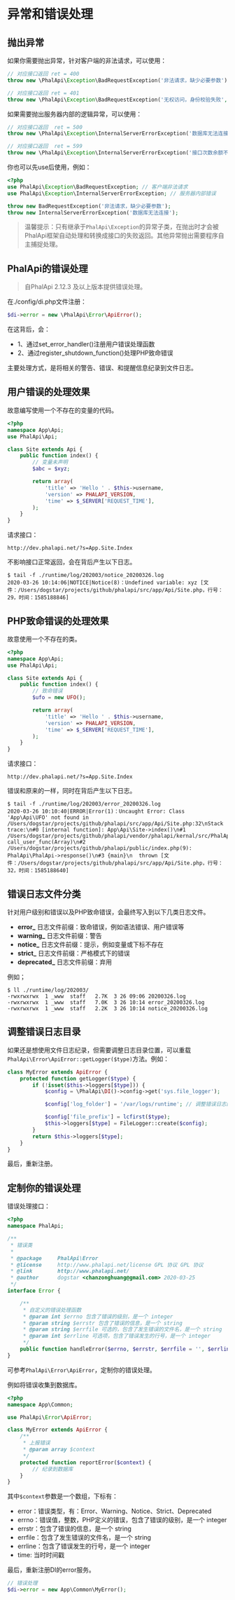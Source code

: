 # 异常和错误处理

## 抛出异常
如果你需要抛出异常，针对客户端的非法请求，可以使用：  

```php
// 对应接口返回 ret = 400
throw new \PhalApi\Exception\BadRequestException('非法请求，缺少必要参数');

// 对应接口返回 ret = 401
throw new \PhalApi\Exception\BadRequestException('无权访问，身份校验失败', 1);
```

如果需要抛出服务器内部的逻辑异常，可以使用：  
```php
// 对应接口返回  ret = 500
throw new \PhalApi\Exception\InternalServerErrorException('数据库无法连接');

// 对应接口返回  ret = 599
throw new \PhalApi\Exception\InternalServerErrorException('接口次数余额不足', 99);
```

你也可以先use后使用，例如：  
```php
<?php
use PhalApi\Exception\BadRequestException; // 客户端非法请求
use PhalApi\Exception\InternalServerErrorException; // 服务器内部错误

throw new BadRequestException('非法请求，缺少必要参数');
throw new InternalServerErrorException('数据库无法连接');
```

> 温馨提示：只有继承于```PhalApi\Exception```的异常子类，在抛出时才会被PhalApi框架自动处理和转换成接口的失败返回。其他异常抛出需要程序自主捕捉处理。

## PhalApi的错误处理
> 自PhalApi 2.12.3 及以上版本提供错误处理。

在./config/di.php文件注册：
```php
$di->error = new \PhalApi\Error\ApiError();
```

在这背后，会：  
 + 1、通过set_error_handler()注册用户错误处理函数
 + 2、通过register_shutdown_function()处理PHP致命错误

主要处理方式，是将相关的警告、错误、和提醒信息纪录到文件日志。  

## 用户错误的处理效果

故意编写使用一个不存在的变量的代码。  
```php
<?php
namespace App\Api;
use PhalApi\Api;

class Site extends Api {
    public function index() {
        // 变量未声明
        $abc = $xyz;

        return array(
            'title' => 'Hello ' . $this->username,
            'version' => PHALAPI_VERSION,
            'time' => $_SERVER['REQUEST_TIME'],
        );
    }
}
```

请求接口：  
```
http://dev.phalapi.net/?s=App.Site.Index
```

不影响接口正常返回，会在背后产生以下日志。  
```
$ tail -f ./runtime/log/202003/notice_20200326.log 
2020-03-26 10:14:06|NOTICE|Notice(8)：Undefined variable: xyz [文件：/Users/dogstar/projects/github/phalapi/src/app/Api/Site.php，行号：29，时间：1585188846]
```

## PHP致命错误的处理效果

故意使用一个不存在的类。  

```php
<?php
namespace App\Api;
use PhalApi\Api;

class Site extends Api {
    public function index() {
        // 致命错误
        $ufo = new UFO();

        return array(
            'title' => 'Hello ' . $this->username,
            'version' => PHALAPI_VERSION,
            'time' => $_SERVER['REQUEST_TIME'],
        );
    }
}
```

请求接口：  
```
http://dev.phalapi.net/?s=App.Site.Index
```

错误和原来的一样，同时在背后产生以下日志。  
```
$ tail -f ./runtime/log/202003/error_20200326.log
2020-03-26 10:10:40|ERROR|Error(1)：Uncaught Error: Class 'App\Api\UFO' not found in /Users/dogstar/projects/github/phalapi/src/app/Api/Site.php:32\nStack trace:\n#0 [internal function]: App\Api\Site->index()\n#1 /Users/dogstar/projects/github/phalapi/vendor/phalapi/kernal/src/PhalApi.php(53): call_user_func(Array)\n#2 /Users/dogstar/projects/github/phalapi/public/index.php(9): PhalApi\PhalApi->response()\n#3 {main}\n  thrown [文件：/Users/dogstar/projects/github/phalapi/src/app/Api/Site.php，行号：32，时间：1585188640]
```

## 错误日志文件分类

针对用户级别和错误以及PHP致命错误，会最终写入到以下几类日志文件。  

 + **error_** 日志文件前缀：致命错误，例如语法错误、用户错误等
 + **warning_** 日志文件前缀：警告
 + **notice_** 日志文件前缀：提示，例如变量或下标不存在
 + **strict_** 日志文件前缀：严格模式下的错误
 + **deprecated_** 日志文件前缀：弃用

例如；
```
$ ll ./runtime/log/202003/
-rwxrwxrwx  1 _www  staff   2.7K  3 26 09:06 20200326.log
-rwxrwxrwx  1 _www  staff   7.0K  3 26 10:14 error_20200326.log
-rwxrwxrwx  1 _www  staff   2.2K  3 26 10:14 notice_20200326.log
```

## 调整错误日志目录

如果还是想使用文件日志纪录，但需要调整日志目录位置，可以重载```PhalApi\Error\ApiError::getLogger($type)```方法。例如： 

```php
class MyError extends ApiError {
    protected function getLogger($type) {
        if (!isset($this->loggers[$type])) {
            $config = \PhalApi\DI()->config->get('sys.file_logger');

            $config['log_folder'] = '/var/logs/runtime'; // 调整错误日志的目录，确保需要有写入权限

            $config['file_prefix'] = lcfirst($type);
            $this->loggers[$type] = FileLogger::create($config);
        }
        return $this->loggers[$type];
    }
}
```

最后，重新注册。  


## 定制你的错误处理
错误处理接口：  
```php
<?php
namespace PhalApi;

/**
 * 错误类
 *
 * @package     PhalApi\Error
 * @license     http://www.phalapi.net/license GPL 协议 GPL 协议
 * @link        http://www.phalapi.net/
 * @author      dogstar <chanzonghuang@gmail.com> 2020-03-25
 */
interface Error {

    /**
     * 自定义的错误处理函数
     * @param int $errno 包含了错误的级别，是一个 integer
     * @param string $errstr 包含了错误的信息，是一个 string
     * @param string $errfile 可选的，包含了发生错误的文件名，是一个 string
     * @param int $errline 可选项，包含了错误发生的行号，是一个 integer
     */
    public function handleError($errno, $errstr, $errfile = '', $errline = 0);
}
```

可参考```PhalApi\Error\ApiError```，定制你的错误处理。  

例如将错误收集到数据库。  
```php
<?php
namespace App\Common;

use PhalApi\Error\ApiError;

class MyError extends ApiError {
    /**
     * 上报错误
     * @param array $context
     */
    protected function reportError($context) {
        // 纪录到数据库
    }
}
```

其中```$context```参数是一个数组，下标有：  
 + error：错误类型，有：Error、Warning、Notice、Strict、Deprecated
 + errno：错误值，整数，PHP定义的错误，包含了错误的级别，是一个 integer
 + errstr：包含了错误的信息，是一个 string
 + errfile：包含了发生错误的文件名，是一个 string
 + errline：包含了错误发生的行号，是一个 integer
 + time: 当时时间戳  


最后，重新注册DI的error服务。  
```php
// 错误处理
$di->error = new App\Common\MyError();
```


